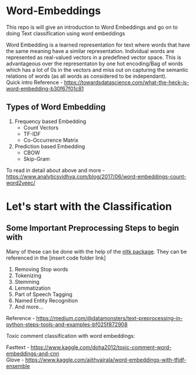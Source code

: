 # Word-Embeddings
This repo is will give an introduction to Word Embeddings and go on to doing Text classification using word embeddings

Word Embedding is a learned representation for text where words that have the same meaning have a similar representation. Individual words are represented as real-valued vectors in a predefined vector space. This is advantageous over the representaton by one hot encoding/Bag of words which has a lot of 0s in the vectors and miss out on capturing the semantic relations of words (as all words as considered to be independant).  
Quick intro Reference - https://towardsdatascience.com/what-the-heck-is-word-embedding-b30f67f01c81

## Types of Word Embedding
1. Frequency based Embedding
    - Count Vectors
    - TF-IDF
    - Co-Occurrence Matrix
2. Prediction based Embedding
    - CBOW
    - Skip-Gram
  
To read in detail about above and more - https://www.analyticsvidhya.com/blog/2017/06/word-embeddings-count-word2veec/


# Let's start with the Classification

## Some Important Preprocessing Steps to begin with
Many of these can be done with the help of the [nltk package](https://github.com/nltk/nltk). They can be referenced in the [insert code folder link]
1. Removing Stop words
2. Tokenizing
3. Stemming
4. Lemmatization
5. Part of Speech Tagging
6. Named Entity Recognition
7. And more...
  
Reference - https://medium.com/@datamonsters/text-preprocessing-in-python-steps-tools-and-examples-bf025f872908


Toxic comment classification with word embeddings:

Fasttext - https://www.kaggle.com/doha2012/toxic-comment-word-embeddings-and-cnn  
Glove - https://www.kaggle.com/ajithvajrala/word-embeddings-with-tfidf-ensemble
